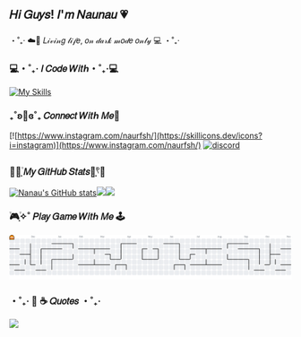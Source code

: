 ## 𝐻𝑖 𝐺𝑢𝑦𝑠! 𝐼'𝑚 𝑁𝑎𝑢𝑛𝑎𝑢 💗
###
・˚₊‧ ☁️🌙 𝐿𝒾𝓋𝒾𝓃𝑔 𝓁𝒾𝒻𝑒, 𝑜𝓃 𝒹𝒶𝓇𝓀 𝓂𝑜𝒹𝑒 𝑜𝓃𝓁𝓎 💻 ・˚₊‧

####

### 💻・˚₊‧ 𝐼 𝐶𝑜𝑑𝑒 𝑊𝑖𝑡ℎ・˚₊‧💻
[![My Skills](https://skillicons.dev/icons?i=js,html,css,php,cpp,laravel,postgres,figma)](https://skillicons.dev)
### ₊˚ʚ💌ɞ˚₊ 𝐶𝑜𝑛𝑛𝑒𝑐𝑡 𝑊𝑖𝑡ℎ 𝑀𝑒🌸
[![https://www.instagram.com/naurfsh/](https://skillicons.dev/icons?i=instagram)](https://www.instagram.com/naurfsh/) [![discord](https://skillicons.dev/icons?i=discord)](https://skillicons.dev)
### 🌻🌷͙֒ 𝑀𝑦 𝐺𝑖𝑡𝐻𝑢𝑏 𝑆𝑡𝑎𝑡𝑠🌷͙֒𓍢🌻
[![Nanau's GitHub stats](https://github-readme-stats.vercel.app/api?username=babyfish05&show_icons=true&theme=dracula&locale=id )](https://github.com/babyfish05)![](https://nirzak-streak-stats.vercel.app/?user=babyfish05&theme=radical&hide_border=false)![](https://github-readme-stats.vercel.app/api/top-langs/?username=babyfish05&theme=radical&hide_border=false&include_all_commits=false&count_private=false&layout=compact)

###  ֒🎮͙֒✧˚ 𝑃𝑙𝑎𝑦 𝐺𝑎𝑚𝑒 𝑊𝑖𝑡ℎ 𝑀𝑒 🕹️  
<picture>
  <source media="(prefers-color-scheme: dark)" srcset="https://raw.githubusercontent.com/babyfish05/babyfish05/output/pacman-contribution-graph-dark.svg">
  <source media="(prefers-color-scheme: light)" srcset="https://raw.githubusercontent.com/babyfish05/babyfish05/output/pacman-contribution-graph.svg">
  <img alt="pacman contribution graph" src="https://raw.githubusercontent.com/babyfish05/babyfish05/output/pacman-contribution-graph.svg">
</picture>

### ・˚₊‧ 📖 ☕ 𝑄𝑢𝑜𝑡𝑒𝑠 ・˚₊‧
![](https://quotes-github-readme.vercel.app/api?type=horizontal&theme=radical)